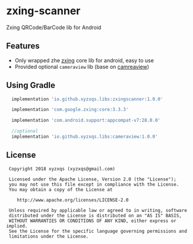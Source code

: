 # zxing-scanner

Zxing QRCode/BarCode lib for Android

## Features
* Only wrapped zhe [zxing](https://github.com/zxing/zxing) core lib for android, easy to use
* Provided optional `cameraview` lib (base on [camreaview](https://github.com/google/cameraview))

## Using Gradle
```groovy
  implementation 'io.github.xyzxqs.libs:zxingscanner:1.0.0'

  implementation 'com.google.zxing:core:3.3.3'

  implementation 'com.android.support:appcompat-v7:28.0.0'

  //optional
  implementation 'io.github.xyzxqs.libs:cameraview:1.0.0'

```

License
-------
     Copyright 2018 xyzxqs (xyzxqs@gmail.com)

     Licensed under the Apache License, Version 2.0 (the "License");
     you may not use this file except in compliance with the License.
     You may obtain a copy of the License at

        http://www.apache.org/licenses/LICENSE-2.0

     Unless required by applicable law or agreed to in writing, software
     distributed under the License is distributed on an "AS IS" BASIS,
     WITHOUT WARRANTIES OR CONDITIONS OF ANY KIND, either express or implied.
     See the License for the specific language governing permissions and
     limitations under the License.
